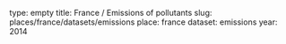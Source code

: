 type: empty
title: France / Emissions of pollutants
slug: places/france/datasets/emissions
place: france
dataset: emissions
year: 2014
